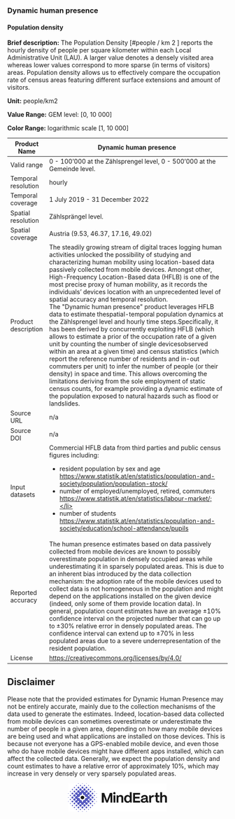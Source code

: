 ### Dynamic human presence

#### Population density

**Brief description:** The Population Density [#people / km 2 ] reports the hourly density of people
per square kilometer within each Local Administrative Unit (LAU). A larger value denotes a
densely visited area whereas lower values correspond to more sparse (in terms of visitors)
areas. Population density allows us to effectively compare the occupation rate of census areas
featuring different surface extensions and amount of visitors.

**Unit:** people/km2

**Value Range:** GEM level: [0, 10 000]

**Color Range:** logarithmic scale [1, 10 000]


|Product Name| Dynamic human presence |
| --- | --- |
| Valid range | 0 - 100’000 at the Zählsprengel level, 0 - 500’000 at the Gemeinde level. |
| Temporal resolution | hourly |
| Temporal coverage | 1 July 2019 - 31 December 2022 |
| Spatial resolution | Zählsprängel level. |
| Spatial coverage | Austria (9.53, 46.37, 17.16, 49.02) |
| Product description | The steadily growing stream of digital traces logging human activities unlocked the possibility of studying and characterizing human mobility using location-based data passively collected from mobile devices. Amongst other, High-Frequency Location-Based data (HFLB) is one of the most precise proxy of human mobility, as it records the individuals’ devices location with an unprecedented level of spatial accuracy and temporal resolution.<br>The "Dynamic human presence" product leverages HFLB data to estimate thespatial-temporal population dynamics at the Zählsprengel level and hourly time steps.Specifically, it has been derived by concurrently exploiting HFLB (which allows to estimate a prior of the occupation rate of a given unit by counting the number of single devicesobserved within an area at a given time) and census statistics (which report the reference number of residents and in-out commuters per unit) to infer the number of people (or their density) in space and time. This allows overcoming the limitations deriving from the sole employment of static census counts, for example providing a dynamic estimate of the population exposed to natural hazards such as flood or landslides. |
| Source URL | n/a |
| Source DOI | n/a |
| Input datasets |Commercial HFLB data from third parties and public census figures including:<ul><li>resident population by sex and age https://www.statistik.at/en/statistics/population-and-society/population/population-stock/</li><li>number of employed/unemployed, retired, commuters https://www.statistik.at/en/statistics/labour-market/;</li><li>number of students https://www.statistik.at/en/statistics/population-and-society/education/school-attendance/pupils</li></ul>|
| Reported accuracy | The human presence estimates based on data passively collected from mobile devices are known to possibly overestimate population in densely occupied areas while underestimating it in sparsely populated areas. This is due to an inherent bias introduced by the data collection mechanism: the adoption rate of the mobile devices used to collect data is not homogeneous in the population and might depend on the applications installed on the given device (indeed, only some of them provide location data). In general, population count estimates have an average ±10% confidence interval on the projected number that can go up to ±30% relative error in densely populated areas. The confidence interval can extend up to ±70% in less populated areas due to a severe underrepresentation of the resident population. |
| License | https://creativecommons.org/licenses/by/4.0/ |


## Disclaimer

Please note that the provided estimates for Dynamic Human Presence may not be entirely
accurate, mainly due to the collection mechanisms of the data used to generate the estimates.
Indeed, location-based data collected from mobile devices can sometimes overestimate or
underestimate the number of people in a given area, depending on how many mobile devices
are being used and what applications are installed on those devices. This is because not
everyone has a GPS-enabled mobile device, and even those who do have mobile devices might
have different apps installed, which can affect the collected data. Generally, we expect the
population density and count estimates to have a relative error of approximately 10%, which
may increase in very densely or very sparsely populated areas.

<div align="middle">
  <img alt="Mindearth Logo" src="https://raw.githubusercontent.com/eurodatacube/eodash-assets/main/collections/gtif-logos/mindearth.png" width="45%" style="vertical-align: middle;"/>
</div>
